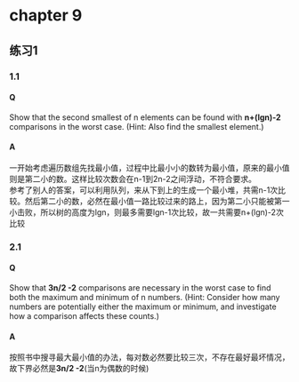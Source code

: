 # chapter 9

## 练习1
### 1.1
#### Q 
Show that the second smallest of n elements can be found with **n+(lgn)-2** comparisons in the worst case. (Hint: Also find the smallest element.)
#### A
一开始考虑遍历数组先找最小值，过程中比最小小的数转为最小值，原来的最小值则是第二小的数。这样比较次数会在n-1到2n-2之间浮动，不符合要求。  
参考了别人的答案，可以利用队列，来从下到上的生成一个最小堆，共需n-1次比较。然后第二小的数，必然在最小值一路比较过来的路上，因为第二小只能被第一小击败，所以树的高度为lgn，则最多需要lgn-1次比较，故一共需要n+(lgn)-2次比较

### 2.1
#### Q
Show that **3n/2 -2** comparisons are necessary in the worst case to find both the maximum and minimum of n numbers. (Hint: Consider how many numbers are potentially either the maximum or minimum, and investigate how a comparison affects these counts.)

#### A
按照书中搜寻最大最小值的办法，每对数必然要比较三次，不存在最好最坏情况，故下界必然是**3n/2 -2**(当n为偶数的时候)
